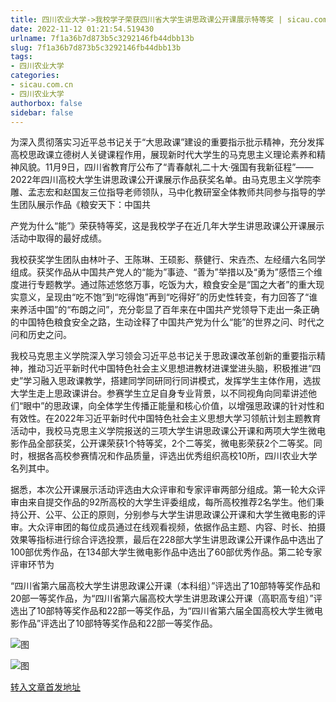 ```yaml
---
title: 四川农业大学->我校学子荣获四川省大学生讲思政课公开课展示特等奖 | sicau.com.cn
date: 2022-11-12 01:21:54.519430
urlname: 7f1a36b7d873b5c3292146fb44dbb13b
slug: 7f1a36b7d873b5c3292146fb44dbb13b
tags: 
- 四川农业大学
categories:
- sicau.com.cn
- 四川农业大学
authorbox: false
sidebar: false
---
```

为深入贯彻落实习近平总书记关于“大思政课”建设的重要指示批示精神，充分发挥高校思政课立德树人关键课程作用，展现新时代大学生的马克思主义理论素养和精神风貌。11月9日，四川省教育厅公布了“青春献礼二十大·强国有我新征程”——2022年四川高校大学生讲思政课公开课展示作品获奖名单。由马克思主义学院李雕、孟志宏和赵国友三位指导老师领队，马中化教研室全体教师共同参与指导的学生团队展示作品《粮安天下：中国共
<!--more-->
产党为什么“能”》荣获特等奖，这是我校学子在近几年大学生讲思政课公开课展示活动中取得的最好成绩。

我校获奖学生团队由林叶子、王陈琳、王硕影、蔡健行、宋垚杰、左经缙六名同学组成。获奖作品从中国共产党人的“能为”事迹、“善为”举措以及“勇为”感悟三个维度进行专题教学。通过陈述悠悠万事，吃饭为大，粮食安全是“国之大者”的重大现实意义，呈现由“吃不饱”到“吃得饱”再到“吃得好”的历史性转变，有力回答了“谁来养活中国”的“布朗之问”，充分彰显了百年来在中国共产党领导下走出一条正确的中国特色粮食安全之路，生动诠释了中国共产党为什么“能”的世界之问、时代之问和历史之问。

我校马克思主义学院深入学习领会习近平总书记关于思政课改革创新的重要指示精神，推动习近平新时代中国特色社会主义思想进教材进课堂进头脑，积极推进“四史”学习融入思政课教学，搭建同学同研同行同讲模式，发挥学生主体作用，选拔大学生走上思政课讲台。参赛学生立足自身专业背景，以不同视角向同辈讲述他们“眼中”的思政课，向全体学生传播正能量和核心价值，以增强思政课的针对性和有效性。在2022年习近平新时代中国特色社会主义思想大学习领航计划主题教育活动中，我校马克思主义学院报送的三项大学生讲思政课公开课和两项大学生微电影作品全部获奖，公开课荣获1个特等奖，2个二等奖，微电影荣获2个二等奖。同时，根据各高校参赛情况和作品质量，评选出优秀组织高校10所，四川农业大学名列其中。

据悉，本次公开课展示活动评选由大众评审和专家评审两部分组成。第一轮大众评审由来自提交作品的92所高校的大学生评委组成，每所高校推荐2名学生。他们秉持公开、公平、公正的原则，分别参与大学生讲思政课公开课和大学生微电影的评审。大众评审团的每位成员通过在线观看视频，依据作品主题、内容、时长、拍摄效果等指标进行综合评选投票，最后在228部大学生讲思政课公开课作品中选出了100部优秀作品，在134部大学生微电影作品中选出了60部优秀作品。第二轮专家评审环节为

“四川省第六届高校大学生讲思政课公开课（本科组）”评选出了10部特等奖作品和20部一等奖作品，为“四川省第六届高校大学生讲思政课公开课（高职高专组）”评选出了10部特等奖作品和22部一等奖作品，为“四川省第六届全国高校大学生微电影作品”评选出了10部特等奖作品和22部一等奖作品。

![图](https://news.sicau.edu.cn/__local/4/21/B1/E299F75A206A39F73A08A554A99_4FA8502E_CCFD.png)

![图](https://news.sicau.edu.cn/__local/1/BC/1D/D0CFE441BFF093F4D2B908B096B_C6C90C8B_22BC8.png)

[转入文章首发地址](https://news.sicau.edu.cn/info/1078/70166.htm)